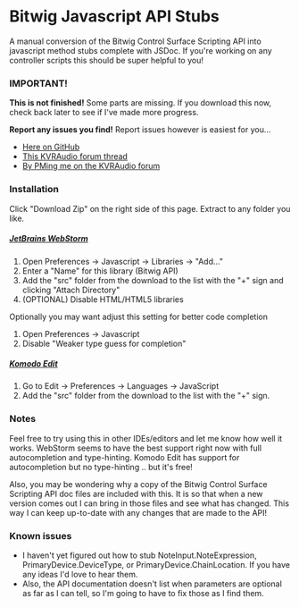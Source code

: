 Bitwig Javascript API Stubs
================

A manual conversion of the Bitwig Control Surface Scripting API into javascript method stubs complete with JSDoc. If you're working on any controller scripts this should be super helpful to you!

### IMPORTANT!
**This is not finished!** Some parts are missing. If you download this now, check back later to see if I've made more progress.

**Report any issues you find!** Report issues however is easiest for you...
+ [Here on GitHub](https://github.com/trappar/bitwig-api-stubs/issues)
+ [This KVRAudio forum thread](http://www.kvraudio.com/forum/viewtopic.php?f=259&t=409513)
+ [By PMing me on the KVRAudio forum](http://www.kvraudio.com/forum/ucp.php?i=pm&mode=compose&u=325394)

### Installation
Click "Download Zip" on the right side of this page. Extract to any folder you like.

##### [JetBrains WebStorm](http://www.jetbrains.com/webstorm/)
1. Open Preferences -> Javascript -> Libraries -> "Add..."
2. Enter a "Name" for this library (Bitwig API)
2. Add the "src" folder from the download to the list with the "+" sign and clicking "Attach Directory"
3. (OPTIONAL) Disable HTML/HTML5 libraries

Optionally you may want adjust this setting for better code completion
1. Open Preferences -> Javascript
2. Disable "Weaker type guess for completion"

##### [Komodo Edit](http://komodoide.com/komodo-edit/)
1. Go to Edit -> Preferences -> Languages -> JavaScript
2. Add the "src" folder from the download to the list with the "+" sign.

### Notes
Feel free to try using this in other IDEs/editors and let me know how well it works. WebStorm seems to have the best support right now with full autocompletion and type-hinting. Komodo Edit has support for autocompletion but no type-hinting .. but it's free!

Also, you may be wondering why a copy of the Bitwig Control Surface Scripting API doc files are included with this. It is so that when a new version comes out I can bring in those files and see what has changed. This way I can keep up-to-date with any changes that are made to the API!

### Known issues
+ I haven't yet figured out how to stub NoteInput.NoteExpression, PrimaryDevice.DeviceType, or PrimaryDevice.ChainLocation. If you have any ideas I'd love to hear them.
+ Also, the API documentation doesn't list when parameters are optional as far as I can tell, so I'm going to have to fix those as I find them.